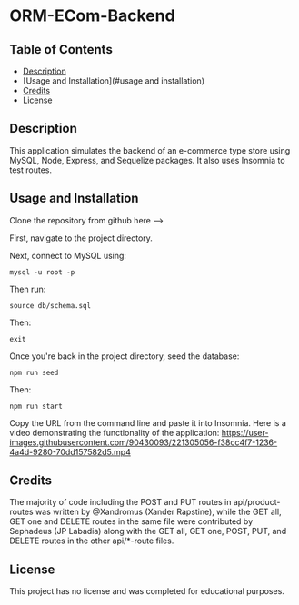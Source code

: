 # ORM-ECom-Backend

## Table of Contents

- [Description](#description)
- [Usage and Installation](#usage and installation)
- [Credits](#credits)
- [License](#license)

## Description
This application simulates the backend of an e-commerce type store using MySQL, Node, Express, and Sequelize packages. It also uses Insomnia to test routes.

## Usage and Installation
Clone the repository from github here -->

First, navigate to the project directory.

Next, connect to MySQL using:
```
mysql -u root -p
```

Then run:
```
source db/schema.sql
```

Then:
```
exit
```

Once you're back in the project directory, seed the database:
```
npm run seed
```

Then: 
```
npm run start
```

Copy the URL from the command line and paste it into Insomnia.
Here is a video demonstrating the functionality of the application:
https://user-images.githubusercontent.com/90430093/221305056-f38cc4f7-1236-4a4d-9280-70dd157582d5.mp4

## Credits
The majority of code including the POST and PUT routes in api/product-routes was written by @Xandromus (Xander Rapstine), while the GET all, GET one and DELETE routes in the same file were contributed by Sephadeus (JP Labadia) along with the GET all, GET one, POST, PUT, and DELETE routes in the other api/*-route files.

## License
This project has no license and was completed for educational purposes.
